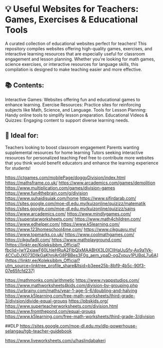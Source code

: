 # 💡 Useful Websites for Teachers: Games, Exercises & Educational Tools
A curated collection of educational websites perfect for teachers! This repository compiles websites offering high-quality games, exercises, and interactive learning resources that are especially useful for classroom engagement and lesson planning. Whether you're looking for math games, science exercises, or interactive resources for language skills, this compilation is designed to make teaching easier and more effective.

## 📚 Contents:
Interactive Games: Websites offering fun and educational games to enhance learning.
Exercise Resources: Practice sites for reinforcing subjects like Math, Science, and Language.
Tools for Lesson Planning: Handy online tools to simplify lesson preparation.
Educational Videos & Quizzes: Engaging content to support diverse learning needs.
## 🎯 Ideal for:
Teachers looking to boost classroom engagement
Parents wanting supplemental resources for home learning
Tutors seeking interactive resources for personalized teaching
Feel free to contribute more websites that you think would benefit educators and enhance the learning experience for students!


https://ictgames.com/mobilePage/doggyDivision/index.html
https://mathsframe.co.uk/
https://www.arcademics.com/games/demolition
https://www.multiplication.com/games/division-games
https://www.fun4thebrain.com/g/division
https://www.suhaidisujak.com/home
https://www.sifirdarab.com/
https://sites.google.com/moe-dl.edu.my/kuizonline/quizizz/matematik
https://sites.google.com/moe-dl.edu.my/kuizonline/quizizz/sains
https://www.arcademics.com/
https://www.mindlygames.com/
https://superstarworksheets.com/
https://www.math4children.com/
https://www.edhelper.com/
https://www.k5learning.com/
https://www.123homeschool4me.com/
https://www.cikguayu.my/
https://www.topmarks.co.uk/
https://www.coolmathgames.com/
https://cikgufadli.com/
https://www.mathplayground.com/
[https://linktr.ee/Koleksibbm_Official?fbclid=IwY2xjawF60LhleHRuA2FlbQIxMAABHX3L0ICIlHaUuSfy-Ax9a1Vk-4CCuDJX073DIlkGaKhnjArG8PBBes3F0g_aem_ypaD-ogZvpuv1PUBqL7u6A](https://linktr.ee/Koleksibbm_Official?utm_source=linktree_profile_share&ltsid=b3eee25b-8bf9-4b5c-90f3-07e65fcfd237)

https://mathmonks.com/arithmetic
https://www.rvappstudios.com/
https://www.mathworksheets4kids.com/division-by-grouping.php
https://urbrainy.com/maths/year-1-age-5-6/doubling-and-halving
https://www.k5learning.com/free-math-worksheets/third-grade-3/division/divide-equal-groups
https://pbskids.org/
https://www.superteacherworksheets.com/division.html
https://www.fromthepond.com/equal-groups
https://www.k5learning.com/free-math-worksheets/third-grade-3/division


##DLP 
https://sites.google.com/moe-dl.edu.my/dlp-powerhouse-selangau/tgb-teacher-guidebook


https://www.liveworksheets.com/u/haslindabakeri

